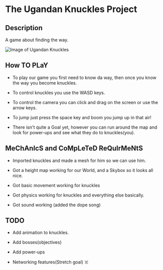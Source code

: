 # The Ugandan Knuckles Project

## Description
A game about finding the way.

![Image of Ugandan Knuckles](http://i0.kym-cdn.com/photos/images/newsfeed/001/330/335/b84.png)

## How TO PLaY

* To play our game you first need to know da way, then once you know the way you become knuckles.

* To control knuckles you use the WASD keys.

* To control the camera you can click and drag on the screen or use the arrow keys.

* To jump just press the space key and boom you jump up in that air!

* There isn't quite a Goal yet, however you can run around the map and look for power-ups and see what they do to knuckles(you).

## MeChAnIcS and CoMpLeTeD ReQuIrMeNtS

 * Imported knuckles and made a mesh for him so we can use him.

* Got a height map working for our World, and a Skybox so it looks all nice.

* Got basic movement working for knuckles

* Got physics working for knuckles and everything else basically.

* Got sound working (added the dope song)

## TODO

* Add animation to knuckles.

* Add bosses(objectives)

* Add power-ups

* Networking features(Stretch goal) :skull_and_crossbones:
